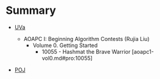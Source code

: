 # Summary #

- [UVa](README.md#sec:uva)
  - AOAPC I: Beginning Algorithm Contests (Rujia Liu)
    - Volume 0. Getting Started
      - 10055 - Hashmat the Brave Warrior [aoapc1-vol0.md#pro:10055]

- [POJ](README.md#sec:poj)
